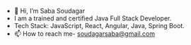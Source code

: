 - 👋 Hi, I’m Saba Soudagar
- I am a trained and certified Java Full Stack Developer.
- Tech Stack: JavaScript, React, Angular, Java, Spring Boot. 
- 📫 How to reach me- soudagarsaba@gmail.com

<!---
SabaSoudagar2711/SabaSoudagar2711 is a ✨ special ✨ repository because its `README.md` (this file) appears on your GitHub profile.
You can click the Preview link to take a look at your changes.
--->
